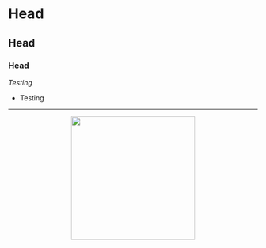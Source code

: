 # Head
## Head
### Head
*Testing*
* Testing 
---

<p align="center">
  <img width="250" height="250" src="/Users/davidtorres/Documents/Github_SQL/SQL_Code/images/pizza_runner.png">
</p>
